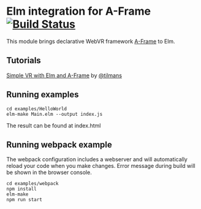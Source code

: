 # Elm integration for A-Frame [![Build Status](https://travis-ci.org/halfzebra/elm-aframe.svg?branch=master)](https://travis-ci.org/halfzebra/elm-aframe)

This module brings declarative WebVR framework [A-Frame](https://aframe.io/) to Elm.

## Tutorials

[Simple VR with Elm and A-Frame](https://github.com/tilmans/elm-aframe-example) by [@tilmans](https://github.com/tilmans)

## Running examples

    cd examples/HelloWorld
    elm-make Main.elm --output index.js
    
The result can be found at index.html
    
## Running webpack example
The webpack configuration includes a webserver and will automatically reload your code when you make changes. Error message during build will be shown in the browser console.

    cd examples/webpack
    npm install
    elm-make
    npm run start
    
    
